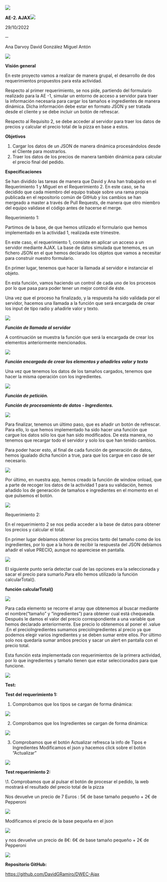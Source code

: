 ﻿![](readme-images\Aspose.Words.97e9625e-bcf2-4722-91b7-5daa1a244f95.001.jpeg)

**AE-2. AJAX![](Aspose.Words.97e9625e-bcf2-4722-91b7-5daa1a244f95.002.png)**

29/10/2022

**─**

Ana Darvoy David González Miguel Antón

![](readme-images\Aspose.Words.97e9625e-bcf2-4722-91b7-5daa1a244f95.002.png)

**Visión general**

En este proyecto vamos a realizar de manera grupal, el desarrollo de dos requerimientos propuestos para esta actividad.

Respecto al primer requerimiento, se nos pide, partiendo del formulario realizado para la AE -1, simular un entorno de acceso a servidor para traer la información necesaria para cargar los tamaños e ingredientes de manera dinámica. Dicha información debe estar en formato JSON y ser tratada desde el cliente y se debe incluir un botón de refrescar.

Respecto al Requisito 2,  se debe acceder al servidor para traer los datos de precios y calcular el precio total de la pizza en base a estos.

**Objetivos**

1. Cargar los datos de un JSON de manera dinámica procesándolos desde el Cliente para mostrarlos.
1. Traer los datos de los precios de manera también dinámica para calcular el precio final del pedido.

**Especificaciones**

Se han dividido las tareas de manera que David y Ana han trabajado en el Requerimiento 1 y Miguel en el Requerimiento 2. En este caso, se ha decidido que cada miembro del equipo trabaje sobre una rama propia publicada en el repositorio común de GitHub y los cambios se han mergeado a master a través de Pull Requests, de manera que otro miembro del equipo validase el código antes de hacerse el merge.

Requerimiento 1:

Partimos de la base, de que hemos utilizado el formulario que hemos implementado en la actividad 1, realizada este trimestre.

En este caso, el requerimiento 1, consiste en aplicar un acceso a un servidor mediante AJAX. La base de datos simulada que tenemos, es un fichero JSON en el que hemos declarado los objetos que vamos a necesitar para construir nuestro formulario.

En primer lugar, tenemos que hacer la llamada al servidor e instanciar el objeto.

En esta función, vamos haciendo un control de cada uno de los procesos por lo que pasa para poder tener un mejor control de éste.

Una vez que el proceso ha finalizado, y la respuesta ha sido validada por el servidor, hacemos una llamada a la función que será encargada de crear los input de tipo radio y añadirle valor y texto.

![](Aspose.Words.97e9625e-bcf2-4722-91b7-5daa1a244f95.003.png)

***Función de llamada al servidor***

A continuación se muestra la función que será la encargada de crear los elementos anteriormente mencionados.

![](readme-images\Aspose.Words.97e9625e-bcf2-4722-91b7-5daa1a244f95.004.jpeg)

***Función encargada de crear los elementos y añadirles valor y texto***

Una vez que tenemos los datos de los tamaños cargados, tenemos que hacer la misma operación con los ingredientes.

![](Aspose.Words.97e9625e-bcf2-4722-91b7-5daa1a244f95.005.png)

***Función de petición.***

***Función de procesamiento de datos - Ingredientes.***

![](readme-images\Aspose.Words.97e9625e-bcf2-4722-91b7-5daa1a244f95.006.jpeg)

Para finalizar, tenemos un último paso, que es añadir un botón de refrescar. Para ello, lo que hemos implementado ha sido hacer una función que cargue los datos sólo los que han sido modificados. De esta manera, no tenemos que recargar todo el servidor y solo los que han tenido cambios.

Para poder hacer esto, al final de cada función de generación de datos, hemos igualado dicha función a true, para que los cargue en caso de ser necesario.

![](readme-images\Aspose.Words.97e9625e-bcf2-4722-91b7-5daa1a244f95.007.png)

Por último, en nuestra app, hemos creado la función de window onload, que a parte de recoger los datos de la actividad 1 para su validación, hemos añadido los de generación de tamaños e ingredientes en el momento en el que pulsemos el botón.

![](readme-images\Aspose.Words.97e9625e-bcf2-4722-91b7-5daa1a244f95.008.png)

Requerimiento 2:

En el requerimiento 2 se nos pedía acceder a la base de datos para obtener los precios y calcular el total.

En primer lugar debíamos obtener los precios tanto del tamaño como de los ingredientes, por lo que a la hora de recibir la respuesta del JSON debíamos añadir el value PRECIO, aunque no apareciese en pantalla.

![](readme-images\Aspose.Words.97e9625e-bcf2-4722-91b7-5daa1a244f95.009.jpeg)

El siguiente punto sería detectar cual de las opciones era la seleccionada y sacar el precio para sumarlo.Para ello hemos utilizado la función calcularTotal().

**función calcularTotal()**

![](readme-images\Aspose.Words.97e9625e-bcf2-4722-91b7-5daa1a244f95.010.jpeg)

Para cada elemento se recorre el array que obtenemos al buscar mediante el nombre(“tamaño” y “ingredientes”) para obtener cual está chequeada. Después le damos el valor del precio correspondiente a una variable que hemos declarado anteriormente. Ese precio lo obtenemos al poner el .value .En el precioIngredientes sumamos precioIngredientes al precio ya que podemos elegir varios ingredientes y se deben sumar entre ellos. Por último solo nos quedaría sumar  ambos precios y sacar un alert en pantalla con el precio total.

Esta función esta implementada con requerimientos de la primera actividad, por lo que ingredientes y tamaño tienen que estar seleccionados para que funcione.

![](readme-images\Aspose.Words.97e9625e-bcf2-4722-91b7-5daa1a244f95.011.png)

**Test:**

**Test del requerimiento 1:**

1. Comprobamos que los tipos se cargan de forma dinámica:

![](readme-images\Aspose.Words.97e9625e-bcf2-4722-91b7-5daa1a244f95.012.jpeg)

2. Comprobamos que los Ingredientes se cargan de forma dinámica:

![](readme-images\Aspose.Words.97e9625e-bcf2-4722-91b7-5daa1a244f95.013.jpeg)

3. Comprobamos que el botón Actualizar refresca la info de Tipos e Ingredientes Modificamos el json y hacemos click sobre el botón  “Actualizar”

![](readme-images\Aspose.Words.97e9625e-bcf2-4722-91b7-5daa1a244f95.014.jpeg)

**Test requerimiento 2:**

\1. Comprobamos que al pulsar el botón de procesar el pedido, la web mostrará el resultado del precio total de la pizza

Nos devuelve un precio de 7 Euros : 5€ de base tamaño pequeño + 2€ de Pepperoni

![](readme-images\Aspose.Words.97e9625e-bcf2-4722-91b7-5daa1a244f95.015.jpeg)

Modificamos el precio de la base pequeña en el json

![](readme-images\Aspose.Words.97e9625e-bcf2-4722-91b7-5daa1a244f95.016.jpeg)

y nos devuelve un precio de 8€: 6€ de base tamaño pequeño + 2€ de Pepperoni

![](readme-images\Aspose.Words.97e9625e-bcf2-4722-91b7-5daa1a244f95.017.jpeg)

**Repositorio GitHub:**

https://github.com/DavidGRamiro/DWEC-Ajax
